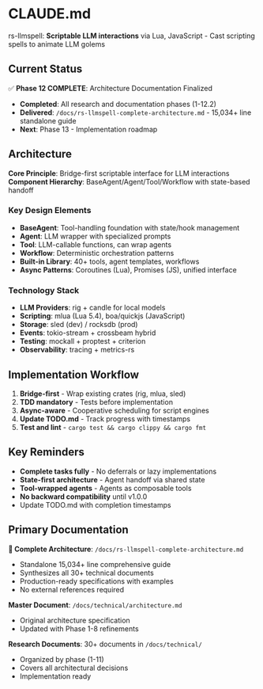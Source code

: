 # CLAUDE.md

rs-llmspell: **Scriptable LLM interactions** via Lua, JavaScript - Cast scripting spells to animate LLM golems

## Current Status

✅ **Phase 12 COMPLETE**: Architecture Documentation Finalized
- **Completed**: All research and documentation phases (1-12.2)
- **Delivered**: `/docs/rs-llmspell-complete-architecture.md` - 15,034+ line standalone guide
- **Next**: Phase 13 - Implementation roadmap

## Architecture

**Core Principle**: Bridge-first scriptable interface for LLM interactions
**Component Hierarchy**: BaseAgent/Agent/Tool/Workflow with state-based handoff

### Key Design Elements
- **BaseAgent**: Tool-handling foundation with state/hook management
- **Agent**: LLM wrapper with specialized prompts  
- **Tool**: LLM-callable functions, can wrap agents
- **Workflow**: Deterministic orchestration patterns
- **Built-in Library**: 40+ tools, agent templates, workflows
- **Async Patterns**: Coroutines (Lua), Promises (JS), unified interface

### Technology Stack
- **LLM Providers**: rig + candle for local models
- **Scripting**: mlua (Lua 5.4), boa/quickjs (JavaScript)
- **Storage**: sled (dev) / rocksdb (prod)
- **Events**: tokio-stream + crossbeam hybrid
- **Testing**: mockall + proptest + criterion
- **Observability**: tracing + metrics-rs

## Implementation Workflow

1. **Bridge-first** - Wrap existing crates (rig, mlua, sled)
2. **TDD mandatory** - Tests before implementation  
3. **Async-aware** - Cooperative scheduling for script engines
4. **Update TODO.md** - Track progress with timestamps
5. **Test and lint** - `cargo test && cargo clippy && cargo fmt`

## Key Reminders

- **Complete tasks fully** - No deferrals or lazy implementations
- **State-first architecture** - Agent handoff via shared state
- **Tool-wrapped agents** - Agents as composable tools
- **No backward compatibility** until v1.0.0
- Update TODO.md with completion timestamps

## Primary Documentation

**🎯 Complete Architecture**: `/docs/rs-llmspell-complete-architecture.md`
- Standalone 15,034+ line comprehensive guide
- Synthesizes all 30+ technical documents
- Production-ready specifications with examples
- No external references required

**Master Document**: `/docs/technical/architecture.md`
- Original architecture specification
- Updated with Phase 1-8 refinements

**Research Documents**: 30+ documents in `/docs/technical/`
- Organized by phase (1-11)
- Covers all architectural decisions
- Implementation ready